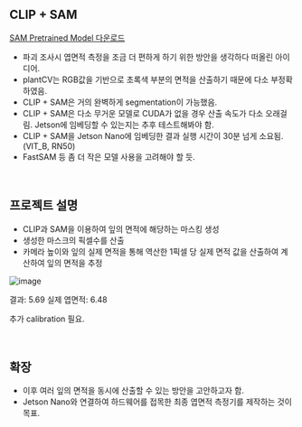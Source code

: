 ## CLIP + SAM

[SAM Pretrained Model 다운로드](https://github.com/facebookresearch/segment-anything)

* 파괴 조사시 엽면적 측정을 조금 더 편하게 하기 위한 방안을 생각하다 떠올린 아이디어.
* plantCV는 RGB값을 기반으로 초록색 부분의 면적을 산출하기 때문에 다소 부정확하였음.
* CLIP + SAM은 거의 완벽하게 segmentation이 가능했음. 
* CLIP + SAM은 다소 무거운 모델로 CUDA가 없을 경우 산출 속도가 다소 오래걸림. Jetson에 임베딩할 수 있는지는 추후 테스트해봐야 함.
* CLIP + SAM을 Jetson Nano에 임베딩한 결과 실행 시간이 30분 넘게 소요됨. (VIT_B, RN50)
* FastSAM 등 좀 더 작은 모델 사용을 고려해야 할 듯.

<br>

## 프로젝트 설명


* CLIP과 SAM을 이용하여 잎의 면적에 해당하는 마스킹 생성
* 생성한 마스크의 픽셀수를 산출
* 카메라 높이와 잎의 실제 면적을 통해 역산한 1픽셀 당 실제 면적 값을 산출하여 계산하여 잎의 면적을 추정 

![image](https://github.com/EthanSeok/Leaf-Segmentation/assets/93086581/cba08b1b-2d90-45f3-beeb-b26e0b5f2943)

결과: 5.69
실제 엽면적: 6.48

추가 calibration 필요.

<br>

## 확장

* 이후 여러 잎의 면적을 동시에 산출할 수 있는 방안을 고안하고자 함.
* Jetson Nano와 연결하여 하드웨어를 접목한 최종 엽면적 측정기를 제작하는 것이 목표.
